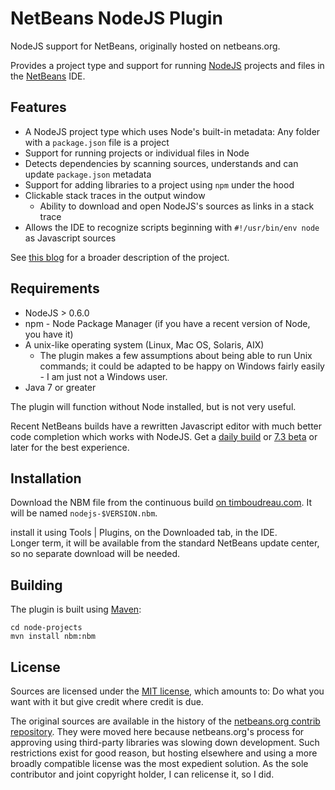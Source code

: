 NetBeans NodeJS Plugin
======================

NodeJS support for NetBeans, originally hosted on netbeans.org.

Provides a project type and support for running [NodeJS](nodejs.org) 
projects and files in the [NetBeans](http://netbeans.org) IDE.

Features
--------

   * A NodeJS project type which uses Node's built-in
     metadata: Any folder with a  ``package.json`` file is a project
   * Support for running projects or individual files in Node
   * Detects dependencies by scanning sources, understands and can update 
     ``package.json`` metadata
   * Support for adding libraries to a project using ``npm`` under the hood
   * Clickable stack traces in the output window
       * Ability to download and open NodeJS's sources as links in a stack trace
   * Allows the IDE to recognize scripts beginning with
       ``#!/usr/bin/env node``
     as Javascript sources

See [this blog](http://timboudreau.com/blog/read/NetBeans_Tools_for_Node_js)
for a broader description of the project.

Requirements
------------

   * NodeJS > 0.6.0
   * npm - Node Package Manager (if you have a recent version of Node, you have it)
   * A unix-like operating system (Linux, Mac OS, Solaris, AIX)
      * The plugin makes a few assumptions about being able to run Unix commands;  it could be adapted to be happy on Windows fairly easily - I am just not a Windows user.
   * Java 7 or greater

The plugin will function without Node installed, but is not very useful.

Recent NetBeans builds have a rewritten Javascript editor with much better code completion
which works with NodeJS.  Get a [daily build](http://bits.netbeans.org/download/trunk/nightly/latest/)
or [7.3 beta](http://dlc.sun.com.edgesuite.net/netbeans/7.3/beta2/) or later for the best experience.

Installation
------------
Download the NBM file from the continuous build
<a href="http://timboudreau.com/builds/job/NetBeans-NodeJS-Plugin/lastSuccessfulBuild/">on 
timboudreau.com</a>.  It will be named ``nodejs-$VERSION.nbm``.

install it using Tools | Plugins, on the Downloaded tab, in the IDE.  
Longer term, it will be available from the standard NetBeans update 
center, so no separate download will be needed.

Building
--------
The plugin is built using [Maven](http://mojo.codehaus.org/nbm-maven/nbm-maven-plugin/):

    cd node-projects
    mvn install nbm:nbm

License
-------
Sources are licensed under the [MIT license](http://en.wikipedia.org/wiki/MIT_License), 
which amounts to: Do what you want with it but give credit where credit is due.

The original sources are available in the history of the 
[netbeans.org contrib repository](http://hg.netbeans.org/main/contrib).
They were moved here because netbeans.org's process for approving using 
third-party libraries was slowing down development.  Such restrictions
exist for good reason, but hosting elsewhere and using a more broadly
compatible license was the most expedient solution.  As the sole contributor
and joint copyright holder, I can relicense it, so I did.

